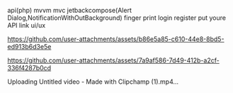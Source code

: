 api(php)
mvvm
mvc
jetbackcompose(Alert Dialog,NotificationWithOutBackground)
finger print
login
register
put youre API link
ui/ux

https://github.com/user-attachments/assets/b86e5a85-c610-44e8-8bd5-ed913b6d3e5e



https://github.com/user-attachments/assets/7a9af586-7d49-412b-a2cf-336f4287b0cd



Uploading Untitled video - Made with Clipchamp (1).mp4…

